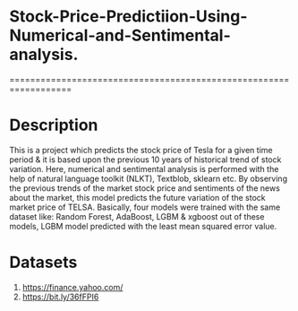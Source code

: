 # Stock-Price-Predictiion-Using-Numerical-and-Sentimental-analysis.
==================================================================
# Description
This is a project which predicts the stock price of Tesla for a given time period & it is based upon the previous 10 years of historical trend of stock variation. Here, numerical and sentimental analysis is performed with the help of natural language toolkit (NLKT), Textblob, sklearn etc. By observing the previous trends of the market stock price and sentiments of the news about the market, this model predicts the future variation of the stock market price of TELSA. Basically, four models were trained with the same dataset like: Random Forest, AdaBoost, LGBM & xgboost out of these models, LGBM model predicted with the least mean squared error value.
# Datasets
1. https://finance.yahoo.com/
2. https://bit.ly/36fFPI6


